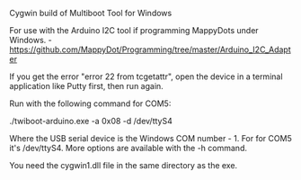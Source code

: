 Cygwin build of Multiboot Tool for Windows

For use with the Arduino I2C tool if programming MappyDots under Windows. - https://github.com/MappyDot/Programming/tree/master/Arduino_I2C_Adapter

If you get the error "error 22 from tcgetattr", open the device in a terminal application like Putty first, then run again.

Run with the following command for COM5: 

./twiboot-arduino.exe -a 0x08 -d /dev/ttyS4 

Where the USB serial device is the Windows COM number - 1. For for COM5 it's /dev/ttyS4. More options are available with the -h command.

You need the cygwin1.dll file in the same directory as the exe.

